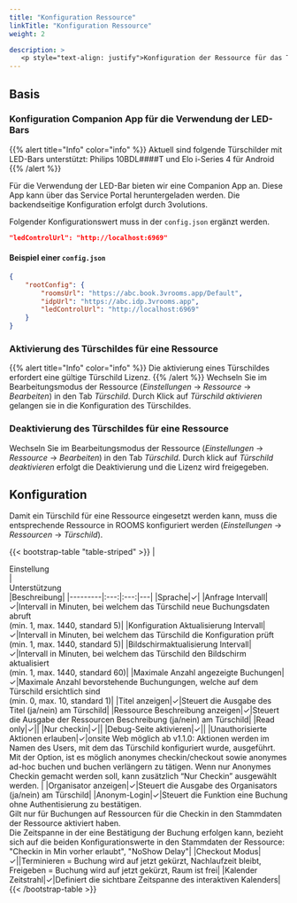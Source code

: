 ```yaml
---
title: "Konfiguration Ressource"
linkTitle: "Konfiguration Ressource"
weight: 2

description: >
   <p style="text-align: justify">Konfiguration der Ressource für das Türschild</p>
---
```


## Basis

### Konfiguration Companion App für die Verwendung der LED-Bars

{{% alert title="Info" color="info" %}}
Aktuell sind folgende Türschilder mit LED-Bars unterstützt:
Philips 10BDL####T und Elo i-Series 4 für Android
{{% /alert %}}


Für die Verwendung der LED-Bar bieten wir eine Companion App an.
Diese App kann über das Service Portal heruntergeladen werden.
Die backendseitige Konfiguration erfolgt durch 3volutions.

Folgender Konfigurationswert muss in der `config.json` ergänzt werden. 

```json
"ledControlUrl": "http://localhost:6969"
```

#### Beispiel einer `config.json`

```json
{
	"rootConfig": {
		"roomsUrl": "https://abc.book.3vrooms.app/Default",
		"idpUrl": "https://abc.idp.3vrooms.app",
		"ledControlUrl": "http://localhost:6969"
	}
}
```

### Aktivierung des Türschildes für eine Ressource
{{% alert title="Info" color="info" %}}
Die aktivierung eines Türschildes erfordert eine gültige Türschild Lizenz.
{{% /alert %}}
Wechseln Sie im Bearbeitungsmodus der Ressource (*Einstellungen* &rarr; *Ressource* &rarr; *Bearbeiten*) in den Tab *Türschild*.
Durch Klick auf *Türschild aktivieren* gelangen sie in die Konfiguration des Türschildes.

### Deaktivierung des Türschildes für eine Ressource
Wechseln Sie im Bearbeitungsmodus der Ressource (*Einstellungen* &rarr; *Ressource* &rarr; *Bearbeiten*) in den Tab *Türschild*.
Durch klick auf *Türschild deaktivieren* erfolgt die Deaktivierung und die Lizenz wird freigegeben.

## Konfiguration

Damit ein Türschild für eine Ressource eingesetzt werden kann, muss die entsprechende Ressource in ROOMS konfiguriert werden (*Einstellungen* &rarr; *Ressourcen* &rarr; *Türschild*).   

{{< bootstrap-table "table-striped" >}}
|<div style="width:270px">Einstellung</div>|<div style="width:150px">Unterstützung</div>|Beschreibung|
|---------|:---:|:---:|---|
|Sprache|&#10003;|
|Anfrage Intervall|&#10003;|Intervall in Minuten, bei welchem das Türschild neue Buchungsdaten abruft</br>(min. 1, max. 1440, standard 5)|
|Konfiguration Aktualisierung Intervall|&#10003;|Intervall in Minuten, bei welchem das Türschild die Konfiguration prüft</br>(min. 1, max. 1440, standard 5)|
|Bildschirmaktualisierung Intervall|&#10003;|Intervall in Minuten, bei welchem das Türschild den Bildschirm aktualisiert</br>(min. 1, max. 1440, standard 60)|
|Maximale Anzahl angezeigte Buchungen|&#10003;|Maximale Anzahl bevorstehende Buchungungen, welche auf dem Türschild ersichtlich sind</br>(min. 0, max. 10, standard 1)|
|Titel anzeigen|&#10003;|Steuert die Ausgabe des Titel (ja/nein) am Türschild|
|Ressource Beschreibung anzeigen|&#10003;|Steuert die Ausgabe der Ressourcen Beschreibung (ja/nein) am Türschild|
|Read only|&#10003;||
|Nur checkin|&#10003;||
|Debug-Seite aktivieren|&#10003;||
|Unauthorisierte Aktionen erlauben|&#10003;|onsite Web möglich ab v1.1.0: Aktionen werden im Namen des Users, mit dem das Türschild konfiguriert wurde, ausgeführt.  Mit der Option, ist es möglich anonymes checkin/checkout sowie anonymes ad-hoc buchen und buchen verlängern zu tätigen. Wenn nur Anonymes Checkin gemacht werden soll, kann zusätzlich “Nur Checkin” ausgewählt werden. |
|Organisator anzeigen|&#10003;|Steuert die Ausgabe des Organisators (ja/nein) am Türschild|
|Anonym-Login|&#10003;|Steuert die Funktion eine Buchung ohne Authentisierung zu bestätigen. </br> Gilt nur für Buchungen auf Ressourcen für die Checkin in den Stammdaten der Ressource aktiviert haben. </br> Die Zeitspanne in der eine Bestätigung der Buchung erfolgen kann, bezieht sich auf die beiden Konfigurationswerte in den Stammdaten der Ressource: "Checkin in Min vorher erlaubt", "NoShow Delay"|
|Checkout Modus|&#10003;||Terminieren = Buchung wird auf jetzt gekürzt, Nachlaufzeit bleibt, Freigeben = Buchung wird auf jetzt gekürzt, Raum ist frei| 
|Kalender Zeitstrahl|&#10003;|Definiert die sichtbare Zeitspanne des interaktiven Kalenders|
{{< /bootstrap-table >}}
